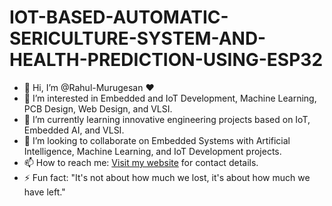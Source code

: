 # IOT-BASED-AUTOMATIC-SERICULTURE-SYSTEM-AND-HEALTH-PREDICTION-USING-ESP32
- 👋 Hi, I’m @Rahul-Murugesan ❤️
- 👀 I’m interested in Embedded and IoT Development, Machine Learning, PCB Design, Web Design, and VLSI.
- 🌱 I’m currently learning innovative engineering projects based on IoT, Embedded AI, and VLSI.
- 💞️ I’m looking to collaborate on Embedded Systems with Artificial Intelligence, Machine Learning, and IoT Development projects.
- 📫 How to reach me: [Visit my website](https://ragul-100.neocities.org/Rahul/Website) for contact details.
- ⚡ Fun fact: "It's not about how much we lost, it's about how much we have left."
